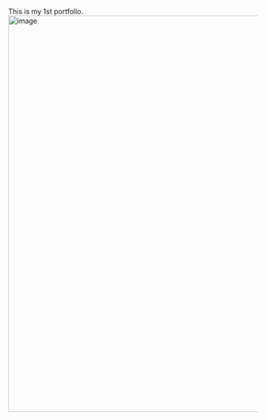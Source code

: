 This is my 1st portfolio.
<img width="1912" height="802" alt="image" src="https://github.com/user-attachments/assets/438db393-bdce-43ef-ad57-2ead9a4e81b8" />
